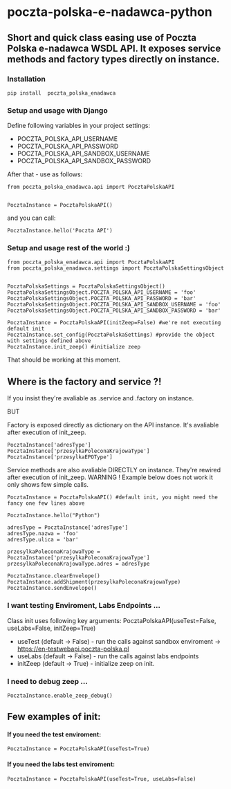 # poczta-polska-e-nadawca-python
## Short and quick class easing use of Poczta Polska e-nadawca WSDL API. It exposes service methods and factory types directly on instance.

### Installation
```
pip install  poczta_polska_enadawca
```

### Setup and usage with Django

Define following variables in your project settings:

* POCZTA_POLSKA_API_USERNAME
* POCZTA_POLSKA_API_PASSWORD
* POCZTA_POLSKA_API_SANDBOX_USERNAME
* POCZTA_POLSKA_API_SANDBOX_PASSWORD

After that - use as follows:

```
from poczta_polska_enadawca.api import PocztaPolskaAPI


PocztaInstance = PocztaPolskaAPI()
```

and you can call:
```
PocztaInstance.hello('Poczta API')
```

### Setup and usage rest of the world :)

```
from poczta_polska_enadawca.api import PocztaPolskaAPI
from poczta_polska_enadawca.settings import PocztaPolskaSettingsObject


PocztaPolskaSettings = PocztaPolskaSettingsObject()
PocztaPolskaSettingsObject.POCZTA_POLSKA_API_USERNAME = 'foo'
PocztaPolskaSettingsObject.POCZTA_POLSKA_API_PASSWORD = 'bar'
PocztaPolskaSettingsObject.POCZTA_POLSKA_API_SANDBOX_USERNAME = 'foo'
PocztaPolskaSettingsObject.POCZTA_POLSKA_API_SANDBOX_PASSWORD = 'bar'

PocztaInstance = PocztaPolskaAPI(initZeep=False) #we're not executing default init
PocztaInstance.set_config(PocztaPolskaSettings) #provide the object with settings defined above
PocztaInstance.init_zeep() #initialize zeep

```
That should be working at this moment.

## Where is the factory and service ?!

If you insist they're avaliable as .service and .factory on instance.

BUT

Factory is exposed directly as dictionary on the API instance. It's avaliable after execution of init_zeep.

```
PocztaInstance['adresType']
PocztaInstance['przesylkaPoleconaKrajowaType']
PocztaInstance['przesylkaEPOType']
```

Service methods are also avaliable DIRECTLY on instance. They're rewired after execution of init_zeep.
WARNING ! Example below does not work it only shows few simple calls.

```
PocztaInstance = PocztaPolskaAPI() #default init, you might need the fancy one few lines above

PocztaInstance.hello("Python")

adresType = PocztaInstance['adresType']
adresType.nazwa = 'foo'
adresType.ulica = 'bar'

przesylkaPoleconaKrajowaType = PocztaInstance['przesylkaPoleconaKrajowaType']
przesylkaPoleconaKrajowaType.adres = adresType

PocztaInstance.clearEnvelope()
PocztaInstance.addShipment(przesylkaPoleconaKrajowaType)
PocztaInstance.sendEnvelope()

```

### I want testing Enviroment, Labs Endpoints ...

Class init uses following key arguments:
PocztaPolskaAPI(useTest=False, useLabs=False, initZeep=True)

* useTest (default -> False) - run the calls against sandbox enviroment -> https://en-testwebapi.poczta-polska.pl
* useLabs (default -> False) - run the calls against labs endpoints
* initZeep (default -> True) - initialize zeep on init. 


### I need to debug zeep ...
```
PocztaInstance.enable_zeep_debug()
```

## Few examples of init: 

#### If you need the test enviroment:
```
PocztaInstance = PocztaPolskaAPI(useTest=True)
```

#### If you need the labs test enviroment:
```
PocztaInstance = PocztaPolskaAPI(useTest=True, useLabs=False)
```
